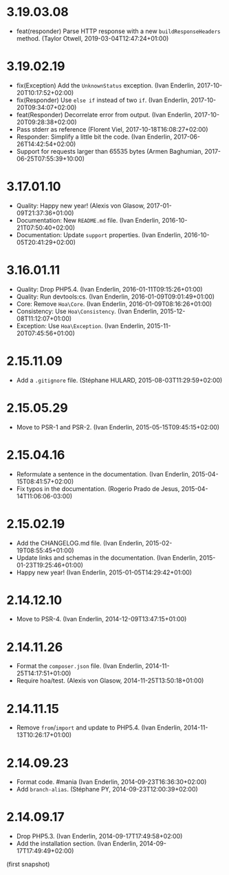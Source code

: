 # 3.19.03.08

  * feat(responder) Parse HTTP response with a new `buildResponseHeaders` method. (Taylor Otwell, 2019-03-04T12:47:24+01:00)

# 3.19.02.19

  * fix(Exception) Add the `UnknownStatus` exception. (Ivan Enderlin, 2017-10-20T10:17:52+02:00)
  * fix(Responder) Use `else if` instead of two `if`. (Ivan Enderlin, 2017-10-20T09:34:07+02:00)
  * feat(Responder) Decorrelate error from output. (Ivan Enderlin, 2017-10-20T09:28:38+02:00)
  * Pass stderr as reference (Florent Viel, 2017-10-18T16:08:27+02:00)
  * Responder: Simplify a little bit the code. (Ivan Enderlin, 2017-06-26T14:42:54+02:00)
  * Support for requests larger than 65535 bytes (Armen Baghumian, 2017-06-25T07:55:39+10:00)

# 3.17.01.10

  * Quality: Happy new year! (Alexis von Glasow, 2017-01-09T21:37:36+01:00)
  * Documentation: New `README.md` file. (Ivan Enderlin, 2016-10-21T07:50:40+02:00)
  * Documentation: Update `support` properties. (Ivan Enderlin, 2016-10-05T20:41:29+02:00)

# 3.16.01.11

  * Quality: Drop PHP5.4. (Ivan Enderlin, 2016-01-11T09:15:26+01:00)
  * Quality: Run devtools:cs. (Ivan Enderlin, 2016-01-09T09:01:49+01:00)
  * Core: Remove `Hoa\Core`. (Ivan Enderlin, 2016-01-09T08:16:26+01:00)
  * Consistency: Use `Hoa\Consistency`. (Ivan Enderlin, 2015-12-08T11:12:07+01:00)
  * Exception: Use `Hoa\Exception`. (Ivan Enderlin, 2015-11-20T07:45:56+01:00)

# 2.15.11.09

  * Add a `.gitignore` file. (Stéphane HULARD, 2015-08-03T11:29:59+02:00)

# 2.15.05.29

  * Move to PSR-1 and PSR-2. (Ivan Enderlin, 2015-05-15T09:45:15+02:00)

# 2.15.04.16

  * Reformulate a sentence in the documentation. (Ivan Enderlin, 2015-04-15T08:41:57+02:00)
  * Fix typos in the documentation. (Rogerio Prado de Jesus, 2015-04-14T11:06:06-03:00)

# 2.15.02.19

  * Add the CHANGELOG.md file. (Ivan Enderlin, 2015-02-19T08:55:45+01:00)
  * Update links and schemas in the documentation. (Ivan Enderlin, 2015-01-23T19:25:46+01:00)
  * Happy new year! (Ivan Enderlin, 2015-01-05T14:29:42+01:00)

# 2.14.12.10

  * Move to PSR-4. (Ivan Enderlin, 2014-12-09T13:47:15+01:00)

# 2.14.11.26

  * Format the `composer.json` file. (Ivan Enderlin, 2014-11-25T14:17:51+01:00)
  * Require hoa/test. (Alexis von Glasow, 2014-11-25T13:50:18+01:00)

# 2.14.11.15

  * Remove `from`/`import` and update to PHP5.4. (Ivan Enderlin, 2014-11-13T10:26:17+01:00)

# 2.14.09.23

  * Format code. #mania (Ivan Enderlin, 2014-09-23T16:36:30+02:00)
  * Add `branch-alias`. (Stéphane PY, 2014-09-23T12:00:39+02:00)

# 2.14.09.17

  * Drop PHP5.3. (Ivan Enderlin, 2014-09-17T17:49:58+02:00)
  * Add the installation section. (Ivan Enderlin, 2014-09-17T17:49:49+02:00)

(first snapshot)
